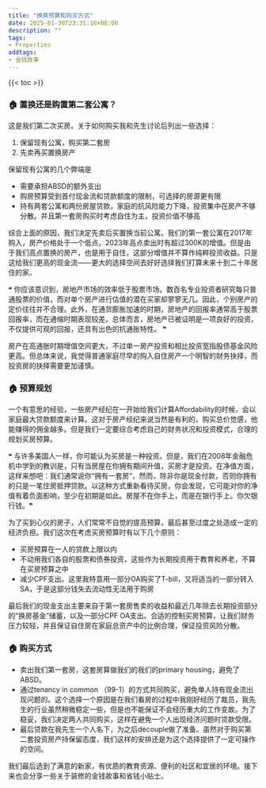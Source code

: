 ```yaml
---
title: "换房预算和购买方式"
date: 2025-01-30T23:31:16+08:00
description: ""
tags: 
- Properties
addtags:
- 金钱故事
---
```


{{< toc >}}

### 🏠 置换还是购置第二套公寓？

这是我们第二次买房。关于如何购买我和先生讨论后列出一些选择：
1. 保留现有公寓，购买第二套房
2. 先卖再买置换房产

保留现有公寓的几个弊端是
- 需要承担ABSD的额外支出
- 购房预算受到首付现金流和贷款额度的限制，可选择的房源更有限
- 持有两套公寓和两份房屋贷款，家庭的抗风险能力下降，投资集中在房产不够分散。并且第一套房购买时考虑自住为主，投资价值不够高

综合上面的原因，我们决定先卖后买置换当前公寓。我们的第一套公寓在2017年购入，房产价格处于一个低点，2023年高点卖出时有超过300K的增值。但是由于我们高点置换的房产，也是用于自住，这部分增值并不算作纯粹投资收益。只是这给我们更高的现金流——更大的选择空间去好好选择我们打算未来十到二十年居住的家。

❝ 你应该意识到，房地产市场的效率低于股票市场。数百名专业投资者研究每只普通股票的价值，而对单个房产进行估值的潜在买家却寥寥无几。因此，个别房产的定价往往并不合理。此外，在通货膨胀加速的时期，房地产的回报率通常高于股票回报率，而在通缩时期表现较差。总体而言，房地产已被证明是一项良好的投资，不仅提供可观的回报，还具有出色的抗通胀特性。 ❞

房产在高通胀时期增值空间更大，不过单一房产投资和相比投资宽指股债基金风险更高。但总体来说，我觉得普通家庭尽早的购入自住房产一个明智的财务抉择，而投资房的抉择需要更加谨慎。

### 🏠 预算规划

一个有意思的经验，一些房产经纪在一开始给我们计算Affordability的时候，会以家庭最大贷款额度来计算。这对于房产经纪来说当然是有利的，购买总价觉感，他能赚得的佣金越多。但是我们一定要综合考虑自己的财务状况和投资模式，合理的规划买房预算。

❝ 与许多美国人一样，你可能认为买房是一种投资。但是，我们在2008年金融危机中学到的教训是，只有当房屋在你拥有期间升值，买房才是投资。在净值方面，这样来想吧：我们通常说你“拥有一套房”，然而，除非你是现金付款，否则你拥有的只是一笔住房抵押贷款。以这种方式重新看待买房，你会发现，它可能对你的净值有着负面影响，至少在初期是如此。房屋不在你手上，而是在银行手上。你欠银行钱。❞

为了买到心仪的房子，人们常常不自觉的提高预算，最后甚至过度之处造成一定的经济负担。我们这次在考虑买房预算时有以下几个原则：
- 买房预算在一人的贷款上限以内
- 不动用我们各自的股票和债券投资，这些作为长期投资用于教育和养老，不算在买房预算之中
- 减少CPF支出。这里我特意用一部分OA购买了T-bill，又将适当的一部分转入SA，于是这部分钱失去流动性无法用于购房

最后我们的现金支出主要来自于第一套房售卖的收益和最近几年除去长期投资部分的“换房基金”储蓄，以及一部分CPF OA支出。合适的控制买房预算，让我们财务压力较轻，并且保证自住房在家庭总资产中的比例合理，保证投资风险分散。

### 🏠 购买方式

- 卖出我们第一套房，这套房算做我们的我们的primary housing，避免了ABSD。
- 通过tenancy in common （99-1）的方式共同购买，避免单人持有现金流出现问题的。这个选择一个原因是在我们看房的过程中我刚好经历了裁员，我先生的行业虽然稍微稳定一些，但是也不能保证不会经历重大的工作变故。为了稳妥，我们决定两人共同购买，这样在避免一个人出现经济问题时贷款受限。
- 最后贷款在我先生一个人名下，为之后decouple做了准备。虽然对于购买第二套投资房产持保留态度，我们这样的安排还是为这个选择提供了一定可操作的空间。

我们最后选到了满意的新家，有优质的教育资源、便利的社区和宜居的环境。接下来也会分享一些关于装修的金钱故事和省钱小贴士。
